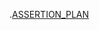.[ASSERTION_PLAN](https://1drv.ms/x/c/f718b43b718bbc38/EVkQd-ygJE5Lg8Vjn0jTR1YBnIRnz-LBkCdP0NwQ9Tl3oQ?e=ZDzl62)

